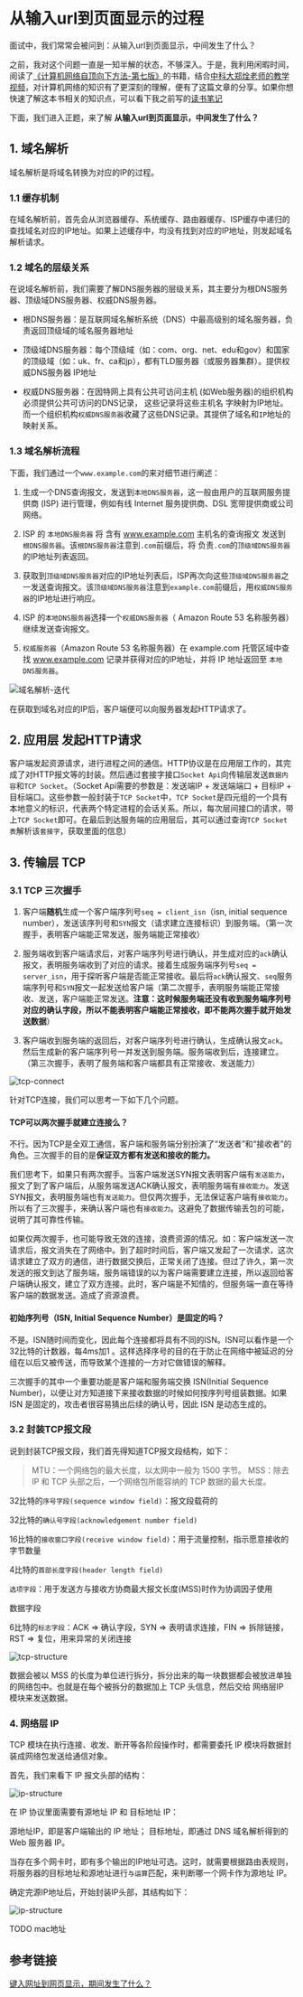 # 从输入url到页面显示的过程

面试中，我们常常会被问到：从输入url到页面显示，中间发生了什么？

之前，我对这个问题一直是一知半解的状态，不够深入。于是，我利用闲暇时间，阅读了[《计算机网络自顶向下方法-第七版》](https://github.com/kerwin-ly/books/blob/master/%E8%AE%A1%E7%AE%97%E6%9C%BA%E7%BD%91%E7%BB%9C/%E8%AE%A1%E7%AE%97%E6%9C%BA%E7%BD%91%E7%BB%9C-%E8%87%AA%E9%A1%B6%E5%90%91%E4%B8%8B%E6%96%B9%E6%B3%95%E7%AC%AC%E4%B8%83%E7%89%88.pdf)的书籍，结合[中科大郑烇老师的教学视频](https://www.bilibili.com/video/BV1JV411t7ow?from=search&seid=18425226436912830366&spm_id_from=333.337.0.0)，对计算机网络的知识有了更深刻的理解，便有了这篇文章的分享。如果你想快速了解这本书相关的知识点，可以看下我之前写的[读书笔记](https://github.com/kerwin-ly/Blog/blob/master/computer-netwroking/%E8%AE%A1%E7%AE%97%E6%9C%BA%E7%BD%91%E7%BB%9C%E8%87%AA%E9%A1%B6%E5%90%91%E4%B8%8B%E6%96%B9%E6%B3%95-%E8%AF%BB%E4%B9%A6%E7%AC%94%E8%AE%B0.md)

下面，我们进入正题，来了解 **从输入url到页面显示，中间发生了什么？**

## 1. 域名解析

域名解析是将域名转换为对应的IP的过程。

### 1.1 缓存机制

在域名解析前，首先会从浏览器缓存、系统缓存、路由器缓存、ISP缓存中递归的查找域名对应的IP地址。如果上述缓存中，均没有找到对应的IP地址，则发起域名解析请求。

### 1.2 域名的层级关系

在说域名解析前，我们需要了解DNS服务器的层级关系，其主要分为根DNS服务器、顶级域DNS服务器、权威DNS服务器。

* 根DNS服务器：是互联网域名解析系统（DNS）中最高级别的域名服务器，负责返回顶级域的域名服务器地址

* 顶级域DNS服务器：每个顶级域（如：com、org、net、edu和gov）和国家的顶级域（如：uk、fr、ca和jp），都有TLD服务器（或服务器集群）。提供权威DNS服务器 IP地址

* 权威DNS服务器：在因特网上具有公共可访问主机 (如Web服务器)的组织机构必须提供公共可访问的DNS记录， 这些记录将这些主机名
字映射为IP地址。而一个组织机构`权威DNS服务器`收藏了这些DNS记录。其提供了域名和`IP`地址的映射关系。

### 1.3 域名解析流程

下面，我们通过一个`www.example.com`的来对细节进行阐述：

1. 生成一个DNS查询报文，发送到`本地DNS服务器`，这一般由用户的互联网服务提供商 (ISP) 进行管理，例如有线 Internet 服务提供商、DSL 宽带提供商或公司网络。

2. ISP 的 `本地DNS服务器` 将 含有 www.example.com 主机名的查询报文 发送到 `根DNS服务器`。该`根DNS服务器`注意到`.com`前缀后，将 负责`.com`的`顶级域DNS服务器`的IP地址列表返回。

3. 获取到`顶级域DNS服务器`对应的IP地址列表后，ISP再次向这些`顶级域DNS服务器`之一发送查询报文。该`顶级域DNS服务器`注意到`example.com`前缀后，用`权威DNS服务器`的IP地址进行响应。

4. ISP 的`本地DNS服务器`选择一个`权威DNS服务器`（ Amazon Route 53 名称服务器）继续发送查询报文。

5. `权威服务器`（Amazon Route 53 名称服务器）在 example.com 托管区域中查找 www.example.com 记录并获得对应的IP地址，并将 IP 地址返回至 `本地DNS服务器`。

![域名解析-迭代](https://raw.githubusercontent.com/kerwin-ly/Blog/master/assets/imgs/internet/dns-analyze.png)

在获取到域名对应的IP后，客户端便可以向服务器发起HTTP请求了。

## 2. 应用层 发起HTTP请求

客户端发起资源请求，进行进程之间的通信。HTTP协议是在应用层工作的，其完成了对HTTP报文等的封装。然后通过套接字接口`Socket Api`向传输层发送`数据内容`和`TCP Socket`。（Socket Api需要的参数是：发送端IP + 发送端端口 + 目标IP + 目标端口。这些参数一般封装于`TCP Socket`中，`TCP Socket`是四元组的一个具有本地意义的标识，代表两个特定进程的会话关系。所以，每次层间接口的请求，带上`TCP Socket`即可。在最后到达服务端的应用层后，其可以通过查询`TCP Socket表`解析该`套接字`，获取里面的信息）

## 3. 传输层 TCP

### 3.1 TCP 三次握手

1. 客户端**随机**生成一个客户端序列号`seq = client_isn`（isn, initial sequence number），发送该序列号和`SYN`报文（请求建立连接标识）到服务端。（第一次握手，表明客户端能正常发送，服务端能正常接收）

2. 服务端收到客户端请求后，对客户端序列号进行确认，并生成对应的`ack`确认报文，表明服务端收到了对应的请求。接着生成服务端序列号`seq = server_isn`，用于探听客户端是否能正常接收。最后将`ack`确认报文、`seq`服务端序列号和`SYN`报文一起发送给客户端（第二次握手，表明服务端能正常接收、发送，客户端能正常发送。**注意：这时候服务端还没有收到服务端序列号对应的确认字段，所以不能表明客户端能正常接收，即不能两次握手就开始发送数据**）

3. 客户端收到服务端的返回后，对客户端序列号进行确认，生成确认报文`ack`。然后生成新的客户端序列号一并发送到服务端。服务端收到后，连接建立。（第三次握手，表明了服务端和客户端都具有正常接收、发送能力）

![tcp-connect](https://raw.githubusercontent.com/kerwin-ly/Blog/master/assets/imgs/internet/tcp-connect.png)

针对TCP连接，我们可以思考一下如下几个问题。

#### TCP可以两次握手就建立连接么？

不行。因为TCP是全双工通信，客户端和服务端分别扮演了“发送者”和“接收者”的角色。三次握手的目的是**保证双方都有发送和接收的能力。**

我们思考下，如果只有两次握手。当客户端发送SYN报文表明客户端有`发送能力`，报文了到了客户端后，从服务端发送ACK确认报文，表明服务端有`接收能力`。发送SYN报文，表明服务端也有`发送能力`。但仅两次握手，无法保证客户端有`接收能力`。所以有了三次握手，来确认客户端也有`接收能力`。这避免了数据传输丢包的可能，说明了其可靠性传输。

如果仅两次握手，也可能导致无效的连接，浪费资源的情况。如：客户端发送一次请求后，报文消失在了网络中。到了超时时间后，客户端又发起了一次请求，这次请求建立了双方的通信，进行数据交换后，正常关闭了连接。但过了许久，第一次发送的报文到达了服务端，服务端错误的以为客户端需要建立连接，所以返回给客户端确认报文，建立了双方连接。此时，客户端是不知情的，但服务端一直在等待客户端的数据发送。造成了资源浪费。

#### 初始序列号（ISN, Initial Sequence Number）是固定的吗？

不是。ISN随时间而变化，因此每个连接都将具有不同的ISN。ISN可以看作是一个32比特的计数器，每4ms加1 。这样选择序号的目的在于防止在网络中被延迟的分组在以后又被传送，而导致某个连接的一方对它做错误的解释。

三次握手的其中一个重要功能是客户端和服务端交换 ISN(Initial Sequence Number)，以便让对方知道接下来接收数据的时候如何按序列号组装数据。如果 ISN 是固定的，攻击者很容易猜出后续的确认号，因此 ISN 是动态生成的。

### 3.2 封装TCP报文段
说到封装TCP报文段，我们首先得知道TCP报文段结构，如下：

>MTU：一个网络包的最大长度，以太网中一般为 1500 字节。
>MSS：除去 IP 和 TCP 头部之后，一个网络包所能容纳的 TCP 数据的最大长度。

32比特的`序号字段(sequence window field)`：报文段载荷的

32比特的`确认号字段(acknowledgement number field)`

16比特的`接收窗口字段(receive window field)`：用于流量控制，指示愿意接收的字节数量

4比特的`首部长度字段(header length field)`

`选项字段`：用于发送方与接收方协商最大报文长度(MSS)时作为协调因子使用

数据字段

6比特的`标志字段`：ACK => 确认字段，SYN => 表明请求连接，FIN => 拆除链接，RST => 复位，用来异常的关闭连接

![tcp-structure](https://raw.githubusercontent.com/kerwin-ly/Blog/master/assets/imgs/internet/tcp-body1.jpeg)

数据会被以 MSS 的长度为单位进行拆分，拆分出来的每一块数据都会被放进单独的网络包中。也就是在每个被拆分的数据加上 TCP 头信息，然后交给 网络层IP 模块来发送数据。
 
### 4. 网络层 IP

TCP 模块在执行连接、收发、断开等各阶段操作时，都需要委托 IP 模块将数据封装成网络包发送给通信对象。

首先，我们来看下 IP 报文头部的结构：

![ip-structure](https://raw.githubusercontent.com/kerwin-ly/Blog/master/assets/imgs/internet/ip-body.jpeg)

在 IP 协议里面需要有源地址 IP 和 目标地址 IP：

源地址IP，即是客户端输出的 IP 地址；
目标地址，即通过 DNS 域名解析得到的 Web 服务器 IP。

当存在多个网卡时，即有多个输出的IP地址可选。这时，就需要根据路由表规则，将服务器的目标地址和源地址进行`与运算`匹配，来判断哪一个网卡作为源地址 IP。

确定完源IP地址后，开始封装IP头部，其结构如下：

![ip-structure](https://raw.githubusercontent.com/kerwin-ly/Blog/master/assets/imgs/internet/ip-body2.jpeg)

TODO mac地址

## 参考链接
[键入网址到网页显示，期间发生了什么？](https://xiaolincoding.com/network/1_base/what_happen_url.html)